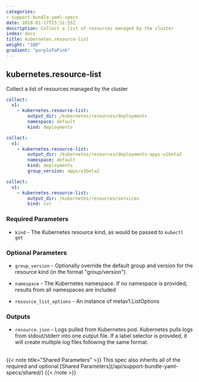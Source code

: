 ```yaml
---
categories:
- support-bundle-yaml-specs
date: 2018-01-17T23:51:55Z
description: Collect a list of resources managed by the cluster
index: docs
title: kubernetes.resource-list
weight: "100"
gradient: "purpleToPink"
---
```


## kubernetes.resource-list

Collect a list of resources managed by the cluster


```yaml
collect:
  v1:
    - kubernetes.resource-list:
        output_dir: /kubernetes/resources/deployments
        namespace: default
        kind: deployments
```

```yaml
collect:
  v1:
    - kubernetes.resource-list:
        output_dir: /kubernetes/resources/deployments-apps-v1beta2
        namespace: default
        kind: deployments
        group_version: apps/v1beta2
```

```yaml
collect:
  v1:
    - kubernetes.resource-list:
        output_dir: /kubernetes/resources/services
        kind: svc
```


### Required Parameters


- `kind` - The Kubernetes resource kind, as would be passed to `kubectl get`



### Optional Parameters


- `group_version` - Optionally override the default group and version for the resource kind (in the format "group/version").


- `namespace` - The Kubernetes namespace. If no namespace is provided, results from all namespaces are included


- `resource_list_options` - An instance of metav1.ListOptions



### Outputs

    
- `resource.json` - Logs pulled from Kubernetes pod. Kubernetes pulls logs from stdout/stderr into one output file. If a label selector is provided, it will create multiple log files following the same format.


<br>
{{< note title="Shared Parameters" >}}
This spec also inherits all of the required and optional [Shared Parameters](/api/support-bundle-yaml-specs/shared/)
{{< /note >}}

  
